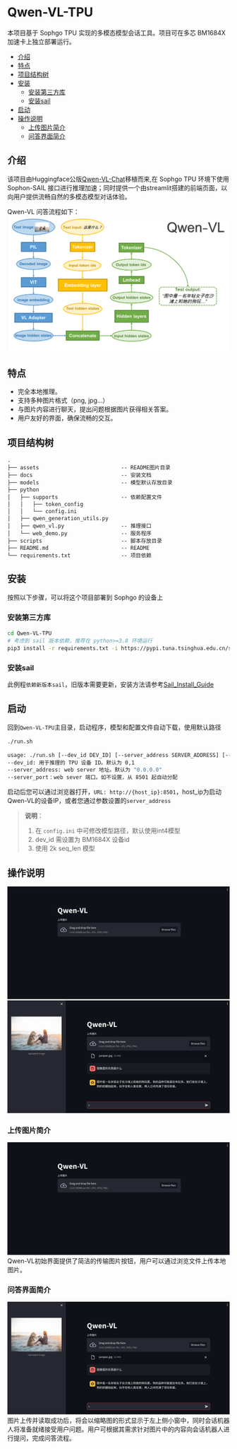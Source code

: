 # Qwen-VL-TPU <!-- omit in toc -->

本项目基于 Sophgo TPU 实现的多模态模型会话工具。项目可在多芯 BM1684X 加速卡上独立部署运行。

- [介绍](#介绍)
- [特点](#特点)
- [项目结构树](#项目结构树)
- [安装](#安装)
  - [安装第三方库](#安装第三方库)
  - [安装sail](#安装sail)
- [启动](#启动)
- [操作说明](#操作说明)
  - [上传图片简介](#上传图片简介)
  - [问答界面简介](#问答界面简介)

## 介绍

该项目由Huggingface公版[Qwen-VL-Chat](https://huggingface.co/Qwen/Qwen-VL-Chat)移植而来,在 Sophgo TPU 环境下使用 Sophon-SAIL 接口进行推理加速；同时提供一个由streamlit搭建的前端页面，以向用户提供流畅自然的多模态模型对话体验。

Qwen-VL 问答流程如下：
![Flow](<./assets/qwenvl_infer.png>)

## 特点

- 完全本地推理。
- 支持多种图片格式（png, jpg...）
- 与图片内容进行聊天，提出问题根据图片获得相关答案。
- 用户友好的界面，确保流畅的交互。

## 项目结构树
```
.
├── assets                          -- README图片目录
├── docs                            -- 安装文档
├── models                          -- 模型默认存放目录
├── python
│   ├── supports                    -- 依赖配置文件
│   │   ├── token_config
│   │   └── config.ini
│   ├── qwen_generation_utils.py
│   ├── qwen_vl.py                  -- 推理接口
│   └── web_demo.py                 -- 服务程序
├── scripts                         -- 脚本存放目录
├── README.md                       -- README
└── requirements.txt                -- 项目依赖
```

## 安装

按照以下步骤，可以将这个项目部署到 Sophgo 的设备上

### 安装第三方库
```bash
cd Qwen-VL-TPU
# 考虑到 sail 版本依赖，推荐在 python>=3.8 环境运行
pip3 install -r requirements.txt -i https://pypi.tuna.tsinghua.edu.cn/simple
```
### 安装sail

此例程`依赖新版本sail`，旧版本需要更新，安装方法请参考[Sail_Install_Guide](./docs/Sail_Install_Guide.md)

## 启动

回到`Qwen-VL-TPU`主目录，启动程序，模型和配置文件自动下载，使用默认路径
```bash
./run.sh
```

```bash
usage: ./run.sh [--dev_id DEV_ID] [--server_address SERVER_ADDRESS] [--server_port SERVER_PORT]
--dev_id: 用于推理的 TPU 设备 ID。默认为 0,1
--server_address: web server 地址。默认为 "0.0.0.0"
--server_port：web sever 端口。如不设置，从 8501 起自动分配
```

启动后您可以通过浏览器打开，`URL: http://{host_ip}:8501`，host_ip为启动Qwen-VL的设备IP，或者您通过参数设置的`server_address`

> **说明**：
>1. 在 `config.ini` 中可修改模型路径，默认使用int4模型
>2. dev_id 需设置为 BM1684X 设备id
>3. 使用 2k seq_len 模型

## 操作说明

![UI](<./assets/file_example.png>)
![Anwer](<./assets/answer_example.png>)

### 上传图片简介
![UI](<./assets/file_example.png>)
Qwen-VL初始界面提供了简洁的传输图片按钮，用户可以通过浏览文件上传本地图片。
### 问答界面简介
![Anwer](<./assets/answer_example.png>)
图片上传并读取成功后，将会以缩略图的形式显示于左上侧小窗中，同时会话机器人将准备就绪接受用户问题。用户可根据其需求针对图片中的内容向会话机器人进行提问，完成问答流程。

